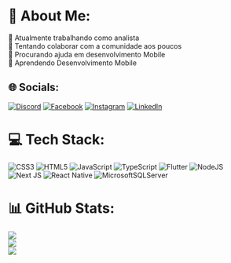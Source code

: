 # 💫 About Me:
🔭 Atualmente trabalhando como analista<br>👯 Tentando colaborar com a comunidade aos poucos<br>🤝 Procurando ajuda em desenvolvimento Mobile<br>🌱 Aprendendo Desenvolvimento Mobile 


## 🌐 Socials:
[![Discord](https://img.shields.io/badge/Discord-%237289DA.svg?logo=discord&logoColor=white)](htttps://discord.gg/Triano#7313) [![Facebook](https://img.shields.io/badge/Facebook-%231877F2.svg?logo=Facebook&logoColor=white)](https://facebook.com/Joaovitor.evangelistadeaquino) [![Instagram](https://img.shields.io/badge/Instagram-%23E4405F.svg?logo=Instagram&logoColor=white)](https://instagram.com/joao.vitor47) [![LinkedIn](https://img.shields.io/badge/LinkedIn-%230077B5.svg?logo=linkedin&logoColor=white)](https://linkedin.com/in/joaovitoraquinoevangelista) 

# 💻 Tech Stack:
![CSS3](https://img.shields.io/badge/css3-%231572B6.svg?style=flat-square&logo=css3&logoColor=white) ![HTML5](https://img.shields.io/badge/html5-%23E34F26.svg?style=flat-square&logo=html5&logoColor=white) ![JavaScript](https://img.shields.io/badge/javascript-%23323330.svg?style=flat-square&logo=javascript&logoColor=%23F7DF1E) ![TypeScript](https://img.shields.io/badge/typescript-%23007ACC.svg?style=flat-square&logo=typescript&logoColor=white) ![Flutter](https://img.shields.io/badge/Flutter-%2302569B.svg?style=flat-square&logo=Flutter&logoColor=white) ![NodeJS](https://img.shields.io/badge/node.js-6DA55F?style=flat-square&logo=node.js&logoColor=white) ![Next JS](https://img.shields.io/badge/Next-black?style=flat-square&logo=next.js&logoColor=white) ![React Native](https://img.shields.io/badge/react_native-%2320232a.svg?style=flat-square&logo=react&logoColor=%2361DAFB) ![MicrosoftSQLServer](https://img.shields.io/badge/Microsoft%20SQL%20Sever-CC2927?style=flat-square&logo=microsoft%20sql%20server&logoColor=white)
# 📊 GitHub Stats:
![](https://github-readme-stats.vercel.app/api?username=TrianoJV&theme=dark&hide_border=true&include_all_commits=false&count_private=false)<br/>
![](https://github-readme-streak-stats.herokuapp.com/?user=TrianoJV&theme=dark&hide_border=true)<br/>
![](https://github-readme-stats.vercel.app/api/top-langs/?username=TrianoJV&theme=dark&hide_border=true&include_all_commits=false&count_private=false&layout=compact)

<!-- Proudly created with GPRM ( https://gprm.itsvg.in ) -->
